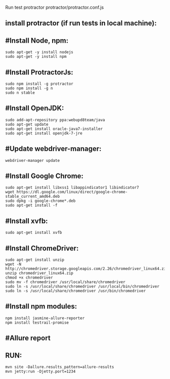 Run test protractor protractor/protractor.conf.js

install protractor (if run tests in local machine):
--------------------------------------------------

#Install Node, npm:
------------------
    sudo apt-get -y install nodejs
    sudo apt-get -y install npm

#Install ProtractorJs:
---------------------
    sudo npm install -g protractor
    sudo npm install -g n
    sudo n stable

#Install OpenJDK:
-----------------
    sudo add-apt-repository ppa:webupd8team/java
    sudo apt-get update
    sudo apt-get install oracle-java7-installer
    sudo apt-get install openjdk-7-jre

#Update webdriver-manager:
-------------------------
    webdriver-manager update

#Install Google Chrome:
----------------------
    sudo apt-get install libxss1 libappindicator1 libindicator7
    wget https://dl.google.com/linux/direct/google-chrome-stable_current_amd64.deb
    sudo dpkg -i google-chrome*.deb
    sudo apt-get install -f

#Install xvfb:
-------------
    sudo apt-get install xvfb

#Install ChromeDriver:
----------------------
    sudo apt-get install unzip
    wget -N http://chromedriver.storage.googleapis.com/2.26/chromedriver_linux64.zip
    unzip chromedriver_linux64.zip
    chmod +x chromedriver
    sudo mv -f chromedriver /usr/local/share/chromedriver
    sudo ln -s /usr/local/share/chromedriver /usr/local/bin/chromedriver
    sudo ln -s /usr/local/share/chromedriver /usr/bin/chromedriver

#Install npm modules:
--------------------
    npm install jasmine-allure-reporter
    npm install testrail-promise

#Allure report
-------------
RUN:
-----
    mvn site -Dallure.results_pattern=allure-results
    mvn jetty:run -Djetty.port=1234